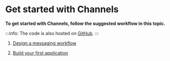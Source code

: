 # Get started with Channels

**To get started with Channels, follow the suggested workflow in this topic.**

:::info:
The code is also hosted on [GitHub](https://github.com/JakeSCahill/channels-examples).
:::

1. [Design a messaging workflow](../guides/designing-the-workflow.md)

2. [Build your first application](../tutorials/build-a-messaging-app.md)